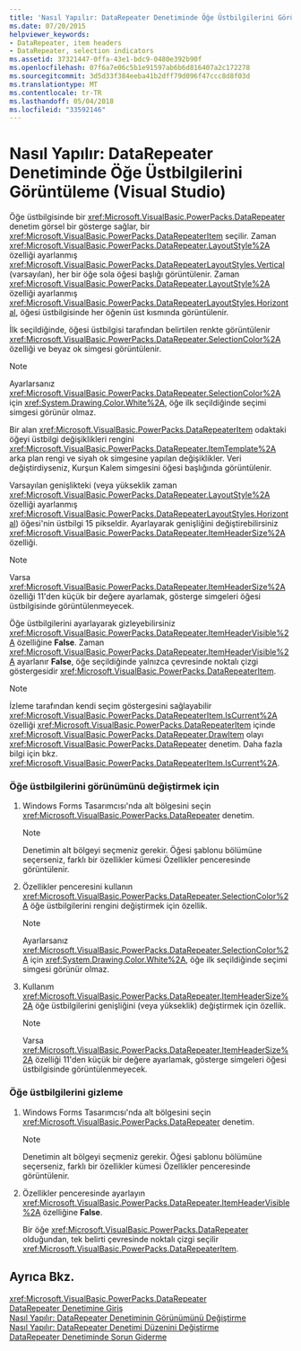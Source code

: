 ```yaml
---
title: 'Nasıl Yapılır: DataRepeater Denetiminde Öğe Üstbilgilerini Görüntüleme (Visual Studio)'
ms.date: 07/20/2015
helpviewer_keywords:
- DataRepeater, item headers
- DataRepeater, selection indicators
ms.assetid: 37321447-0ffa-43e1-bdc9-0480e392b90f
ms.openlocfilehash: 07f6a7e06c5b1e91597ab6b6d816407a2c172278
ms.sourcegitcommit: 3d5d33f384eeba41b2dff79d096f47ccc8d8f03d
ms.translationtype: MT
ms.contentlocale: tr-TR
ms.lasthandoff: 05/04/2018
ms.locfileid: "33592146"
---
```

# <a name="how-to-display-item-headers-in-a-datarepeater-control-visual-studio"></a>Nasıl Yapılır: DataRepeater Denetiminde Öğe Üstbilgilerini Görüntüleme (Visual Studio)
Öğe üstbilgisinde bir <xref:Microsoft.VisualBasic.PowerPacks.DataRepeater> denetim görsel bir gösterge sağlar, bir <xref:Microsoft.VisualBasic.PowerPacks.DataRepeaterItem> seçilir. Zaman <xref:Microsoft.VisualBasic.PowerPacks.DataRepeater.LayoutStyle%2A> özelliği ayarlanmış <xref:Microsoft.VisualBasic.PowerPacks.DataRepeaterLayoutStyles.Vertical> (varsayılan), her bir öğe sola öğesi başlığı görüntülenir. Zaman <xref:Microsoft.VisualBasic.PowerPacks.DataRepeater.LayoutStyle%2A> özelliği ayarlanmış <xref:Microsoft.VisualBasic.PowerPacks.DataRepeaterLayoutStyles.Horizontal>, öğesi üstbilgisinde her öğenin üst kısmında görüntülenir.  
  
 İlk seçildiğinde, öğesi üstbilgisi tarafından belirtilen renkte görüntülenir <xref:Microsoft.VisualBasic.PowerPacks.DataRepeater.SelectionColor%2A> özelliği ve beyaz ok simgesi görüntülenir.  
  
> [!NOTE]
>  Ayarlarsanız <xref:Microsoft.VisualBasic.PowerPacks.DataRepeater.SelectionColor%2A> için <xref:System.Drawing.Color.White%2A>, öğe ilk seçildiğinde seçimi simgesi görünür olmaz.  
  
 Bir alan <xref:Microsoft.VisualBasic.PowerPacks.DataRepeaterItem> odaktaki öğeyi üstbilgi değişiklikleri rengini <xref:Microsoft.VisualBasic.PowerPacks.DataRepeater.ItemTemplate%2A> arka plan rengi ve siyah ok simgesine yapılan değişiklikler. Veri değiştirdiyseniz, Kurşun Kalem simgesini öğesi başlığında görüntülenir.  
  
 Varsayılan genişlikteki (veya yükseklik zaman <xref:Microsoft.VisualBasic.PowerPacks.DataRepeater.LayoutStyle%2A> özelliği ayarlanmış <xref:Microsoft.VisualBasic.PowerPacks.DataRepeaterLayoutStyles.Horizontal>) öğesi'nin üstbilgi 15 pikseldir. Ayarlayarak genişliğini değiştirebilirsiniz <xref:Microsoft.VisualBasic.PowerPacks.DataRepeater.ItemHeaderSize%2A> özelliği.  
  
> [!NOTE]
>  Varsa <xref:Microsoft.VisualBasic.PowerPacks.DataRepeater.ItemHeaderSize%2A> özelliği 11'den küçük bir değere ayarlamak, gösterge simgeleri öğesi üstbilgisinde görüntülenmeyecek.  
  
 Öğe üstbilgilerini ayarlayarak gizleyebilirsiniz <xref:Microsoft.VisualBasic.PowerPacks.DataRepeater.ItemHeaderVisible%2A> özelliğine **False**. Zaman <xref:Microsoft.VisualBasic.PowerPacks.DataRepeater.ItemHeaderVisible%2A> ayarlanır **False**, öğe seçildiğinde yalnızca çevresinde noktalı çizgi göstergesidir <xref:Microsoft.VisualBasic.PowerPacks.DataRepeaterItem>.  
  
> [!NOTE]
>  İzleme tarafından kendi seçim göstergesini sağlayabilir <xref:Microsoft.VisualBasic.PowerPacks.DataRepeaterItem.IsCurrent%2A> özelliği <xref:Microsoft.VisualBasic.PowerPacks.DataRepeaterItem> içinde <xref:Microsoft.VisualBasic.PowerPacks.DataRepeater.DrawItem> olayı <xref:Microsoft.VisualBasic.PowerPacks.DataRepeater> denetim. Daha fazla bilgi için bkz. <xref:Microsoft.VisualBasic.PowerPacks.DataRepeaterItem.IsCurrent%2A>.  
  
### <a name="to-change-the-appearance-of-item-headers"></a>Öğe üstbilgilerini görünümünü değiştirmek için  
  
1.  Windows Forms Tasarımcısı'nda alt bölgesini seçin <xref:Microsoft.VisualBasic.PowerPacks.DataRepeater> denetim.  
  
    > [!NOTE]
    >  Denetimin alt bölgeyi seçmeniz gerekir. Öğesi şablonu bölümüne seçerseniz, farklı bir özellikler kümesi Özellikler penceresinde görüntülenir.  
  
2.  Özellikler penceresini kullanın <xref:Microsoft.VisualBasic.PowerPacks.DataRepeater.SelectionColor%2A> öğe üstbilgilerini rengini değiştirmek için özellik.  
  
    > [!NOTE]
    >  Ayarlarsanız <xref:Microsoft.VisualBasic.PowerPacks.DataRepeater.SelectionColor%2A> için <xref:System.Drawing.Color.White%2A>, öğe ilk seçildiğinde seçimi simgesi görünür olmaz.  
  
3.  Kullanım <xref:Microsoft.VisualBasic.PowerPacks.DataRepeater.ItemHeaderSize%2A> öğe üstbilgilerini genişliğini (veya yükseklik) değiştirmek için özellik.  
  
    > [!NOTE]
    >  Varsa <xref:Microsoft.VisualBasic.PowerPacks.DataRepeater.ItemHeaderSize%2A> özelliği 11'den küçük bir değere ayarlamak, gösterge simgeleri öğesi üstbilgisinde görüntülenmeyecek.  
  
### <a name="to-hide-item-headers"></a>Öğe üstbilgilerini gizleme  
  
1.  Windows Forms Tasarımcısı'nda alt bölgesini seçin <xref:Microsoft.VisualBasic.PowerPacks.DataRepeater> denetim.  
  
    > [!NOTE]
    >  Denetimin alt bölgeyi seçmeniz gerekir. Öğesi şablonu bölümüne seçerseniz, farklı bir özellikler kümesi Özellikler penceresinde görüntülenir.  
  
2.  Özellikler penceresinde ayarlayın <xref:Microsoft.VisualBasic.PowerPacks.DataRepeater.ItemHeaderVisible%2A> özelliğine **False**.  
  
     Bir öğe <xref:Microsoft.VisualBasic.PowerPacks.DataRepeater> olduğundan, tek belirti çevresinde noktalı çizgi seçilir <xref:Microsoft.VisualBasic.PowerPacks.DataRepeaterItem>.  
  
## <a name="see-also"></a>Ayrıca Bkz.  
 <xref:Microsoft.VisualBasic.PowerPacks.DataRepeater>  
 [DataRepeater Denetimine Giriş](../../../visual-basic/developing-apps/windows-forms/introduction-to-the-datarepeater-control-visual-studio.md)  
 [Nasıl Yapılır: DataRepeater Denetiminin Görünümünü Değiştirme](../../../visual-basic/developing-apps/windows-forms/how-to-change-the-appearance-of-a-datarepeater-control-visual-studio.md)  
 [Nasıl Yapılır: DataRepeater Denetimi Düzenini Değiştirme](../../../visual-basic/developing-apps/windows-forms/how-to-change-the-layout-of-a-datarepeater-control-visual-studio.md)  
 [DataRepeater Denetiminde Sorun Giderme](../../../visual-basic/developing-apps/windows-forms/troubleshooting-the-datarepeater-control-visual-studio.md)
